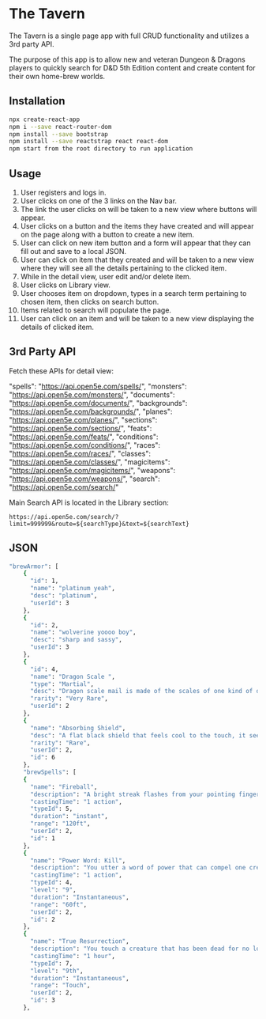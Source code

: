 # The Tavern

The Tavern is a single page app with full CRUD functionality and utilizes a 3rd party API. 

The purpose of this app is to allow new and veteran Dungeon & Dragons players to quickly search for D&D 5th Edition content and create content for their own home-brew worlds.

## Installation

```bash
npx create-react-app 
npm i --save react-router-dom
npm install --save bootstrap
npm install --save reactstrap react react-dom
npm start from the root directory to run application
```


## Usage

1. User registers and logs in.
2. User clicks on one of the 3 links on the Nav bar. 
3. The link the user clicks on will be taken to a new view where buttons will appear. 
4. User clicks on a button and the items they have created and will appear on the page along with a button to create a new item. 
5. User can click on new item button and a form will appear that they can fill out and save to a local JSON. 
6. User can click on item that they created and will be taken to a new view where they will see all the details pertaining to the clicked item. 
7. While in the detail view, user edit and/or delete item. 
8. User clicks on Library view. 
9. User chooses item on dropdown, types in a search term pertaining to chosen item, then clicks on search button. 
10. Items related to search will populate the page. 
11. User can click on an item and will be taken to a new view displaying the details of clicked item. 

## 3rd Party API

Fetch these APIs for detail view:

"spells": "https://api.open5e.com/spells/",
"monsters": "https://api.open5e.com/monsters/",
"documents": "https://api.open5e.com/documents/",
"backgrounds": "https://api.open5e.com/backgrounds/",
"planes": "https://api.open5e.com/planes/",
"sections": "https://api.open5e.com/sections/",
"feats": "https://api.open5e.com/feats/",
"conditions": "https://api.open5e.com/conditions/",
"races": "https://api.open5e.com/races/",
"classes": "https://api.open5e.com/classes/",
"magicitems": "https://api.open5e.com/magicitems/",
"weapons": "https://api.open5e.com/weapons/",
"search": "https://api.open5e.com/search/"

Main Search API is located in the Library section:

`https://api.open5e.com/search/?limit=999999&route=${searchType}&text=${searchText}`

## JSON

```bash
"brewArmor": [
    {
      "id": 1,
      "name": "platinum yeah",
      "desc": "platinum",
      "userId": 3
    },
    {
      "id": 2,
      "name": "wolverine yoooo boy",
      "desc": "sharp and sassy",
      "userId": 3
    },
    {
      "id": 4,
      "name": "Dragon Scale ",
      "type": "Martial",
      "desc": "Dragon scale mail is made of the scales of one kind of dragon. Sometimes dragons collect their cast-off scales and gift them to humanoids. Other times, hunters carefully skin and preserve the hide of a dead dragon. In either case, dragon scale mail is highly valued.\n\nWhile wearing this armor, you gain a +1 bonus to AC, you have advantage on saving throws against the Frightful Presence and breath weapons of dragons, and you have resistance to one damage type that is determined by the kind of a dragon that provided the scales (see the table).\n\nAdditionally, you can focus your senses as an action to magically discern the distance and direction to the closest dragon of the type of armor within 30 miles of you. This special action can't be used again until the next dawn.",
      "rarity": "Very Rare",
      "userId": 2
    },
    {
      "name": "Absorbing Shield",
      "desc": "A flat black shield that feels cool to the touch, it seems to absorb the light around it. While held you can use one charge to cast darkness centered on the shield and disintegrate can be cast using two charges. The shield has 4 charges and regains 1d4 charges each day at dusk. If you ever expend the last charge roll a d20. On a 1 or a 2 the shield shatters casting the darkness centered on you. This effect lasts for 2d6+2 hours or until dispel magic, remove curse, antimagic field, or other magic is used to get rid of it. ",
      "rarity": "Rare",
      "userId": 2,
      "id": 6
    },
    "brewSpells": [
    {
      "name": "Fireball",
      "description": "A bright streak flashes from your pointing finger to a point you choose within range and then blossoms with a low roar into an explosion of flame. Each creature in a 20-foot-radius sphere centered on that point must make a Dexterity saving throw. A target takes 8d6 fire damage on a failed save, or half as much damage on a successful one. The fire spreads around corners. It ignites flammable objects in the area that aren’t being worn or carried.\nAt Higher Levels: When you cast this spell using a spell slot of 4th level or higher, the damage increases by 1d6 for each slot level above 3rd.",
      "castingTime": "1 action",
      "typeId": 5,
      "duration": "instant",
      "range": "120ft",
      "userId": 2,
      "id": 1
    },
    {
      "name": "Power Word: Kill",
      "description": "You utter a word of power that can compel one creature you can see within range to die instantly. If the creature you chose has 100 hit points or fewer, it dies. Otherwise, the spell has no effect.",
      "castingTime": "1 action",
      "typeId": 4,
      "level": "9",
      "duration": "Instantaneous",
      "range": "60ft",
      "userId": 2,
      "id": 2
    },
    {
      "name": "True Resurrection",
      "description": "You touch a creature that has been dead for no longer than 200 years and that died for any reason except old age. If the creature’s soul is free and willing, the creature is restored to life with all its hit points.\n\nThis spell closes all wounds, neutralizes any poison, cures all diseases, and lifts any curses affecting the creature when it died. The spell replaces damaged or missing organs or limbs.\n\nThe spell can even provide a new body if the original no longer exists, in which case you must speak the creature’s name. The creature then appears in an unoccupied space you choose within 10 feet of you.",
      "castingTime": "1 hour",
      "typeId": 7,
      "level": "9th",
      "duration": "Instantaneous",
      "range": "Touch",
      "userId": 2,
      "id": 3
    },
```







